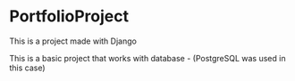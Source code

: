 # PortfolioProject

This is a project made with Django 

This is a basic project that works with database - (PostgreSQL was used in this case) 
